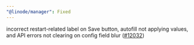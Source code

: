 ```yaml
---
"@linode/manager": Fixed
---
```


incorrect restart-related label on Save button, autofill not applying values, and API errors not clearing on config field blur ([#12032](https://github.com/linode/manager/pull/12032))
